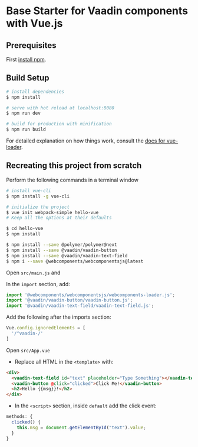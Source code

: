 # Base Starter for Vaadin components with Vue.js

## Prerequisites

First [install npm](https://docs.npmjs.com/getting-started/installing-node).

## Build Setup

``` bash
# install dependencies
$ npm install

# serve with hot reload at localhost:8080
$ npm run dev

# build for production with minification
$ npm run build
```

For detailed explanation on how things work, consult the [docs for vue-loader](http://vuejs.github.io/vue-loader).


## Recreating this project from scratch

Perform the following commands in a terminal window
``` bash
# install vue-cli
$ npm install -g vue-cli

# initialize the project
$ vue init webpack-simple hello-vue
# Keep all the options at their defaults

$ cd hello-vue
$ npm install

$ npm install --save @polymer/polymer@next
$ npm install --save @vaadin/vaadin-button
$ npm install --save @vaadin/vaadin-text-field
$ npm i --save @webcomponents/webcomponentsjs@latest
```


Open `src/main.js` and

In the `import` section, add:

``` typescript
import '@webcomponents/webcomponentsjs/webcomponents-loader.js';
import '@vaadin/vaadin-button/vaadin-button.js';
import '@vaadin/vaadin-text-field/vaadin-text-field.js';
```

Add the following after the imports section:

``` javascript
Vue.config.ignoredElements = [
  '/^vaadin-/'
]
```

Open `src/App.vue`
*	Replace all HTML in the `<template>` with:
``` html
<div>
  <vaadin-text-field id="text" placeholder="Type Something"></vaadin-text-field>
  <vaadin-button @click="clicked">Click Me!</vaadin-button>
  <h2>Hello {{msg}}!</h2>
</div>
```

* In the `<script>` section, inside `default` add the click event:
``` javascript
methods: {
  clicked() {
    this.msg = document.getElementById("text").value;
  }
}
```

